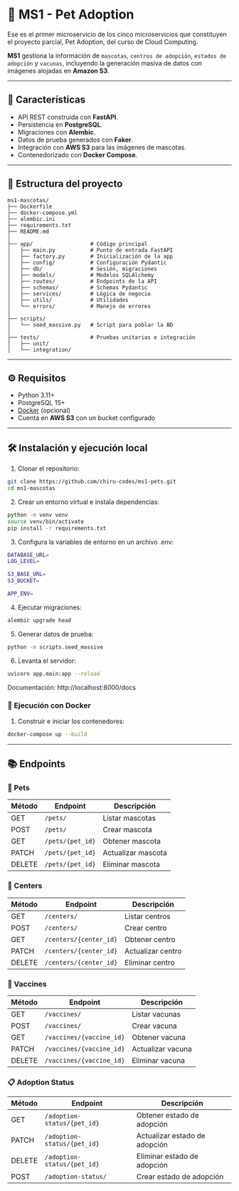 # 🐾 MS1 - Pet Adoption

Ese es el primer microservicio de los cinco microservicios que constituyen el proyecto parcial, Pet Adoption, del curso 
de Cloud Computing.

**MS1** gestiona la información de `mascotas`, `centros de adopción`, `estados de adopción` y `vacunas`, 
incluyendo la generación masiva de datos con imágenes alojadas en **Amazon S3**.

---

## 🚀 Características
- API REST construida con **FastAPI**.
- Persistencia en **PostgreSQL**.
- Migraciones con **Alembic**.
- Datos de prueba generados con **Faker**.
- Integración con **AWS S3** para las imágenes de mascotas.
- Contenedorizado con **Docker Compose**.

---

## 📂 Estructura del proyecto

```text
ms1-mascotas/
├── Dockerfile
├── docker-compose.yml
├── alembic.ini
├── requirements.txt
├── README.md
│
├── app/                  # Código principal
│   ├── main.py           # Punto de entrada FastAPI
│   ├── factory.py        # Inicialización de la app
│   ├── config/           # Configuración Pydantic
│   ├── db/               # Sesión, migraciones
│   ├── models/           # Modelos SQLAlchemy
│   ├── routes/           # Endpoints de la API
│   ├── schemas/          # Schemas Pydantic
│   ├── services/         # Lógica de negocio
│   ├── utils/            # Utilidades
│   └── errors/           # Manejo de errores
│
├── scripts/
│   └── seed_massive.py   # Script para poblar la BD
│
├── tests/                # Pruebas unitarias e integración
│   ├── unit/
│   └── integration/
```

---

## ⚙️ Requisitos

- Python 3.11+
- PostgreSQL 15+
- [Docker](https://docs.docker.com/get-docker/) (opcional)
- Cuenta en **AWS S3** con un bucket configurado

---

## 🛠️ Instalación y ejecución local

1. Clonar el repositorio:
```bash
git clone https://github.com/chiru-codes/ms1-pets.git
cd ms1-mascotas
```

2. Crear un entorno virtual e instala dependencias:
```bash
python -m venv venv
source venv/bin/activate
pip install -r requirements.txt
```

3. Configura la variables de entorno en un archivo .env:
```bash
DATABASE_URL=
LOG_LEVEL=

S3_BASE_URL=
S3_BUCKET=

APP_ENV=
```

4. Ejecutar migraciones:
```bash
alembic upgrade head
```

5. Generar datos de prueba:
```bash
python -m scripts.seed_massive
```

6. Levanta el servidor:
```bash
uvicorn app.main:app --reload
```
Documentación: http://localhost:8000/docs

### 🐳 Ejecución con Docker
1. Construir e iniciar los contenedores:
```bash
docker-compose up --build
```

---

## 📚 Endpoints

### 🐾 Pets
| Método  | Endpoint          | Descripción        |
|---------|-------------------|--------------------|
| GET     | `/pets/`          | Listar mascotas    |
| POST    | `/pets/`          | Crear mascota      |
| GET     | `/pets/{pet_id}`  | Obtener mascota    |
| PATCH   | `/pets/{pet_id}`  | Actualizar mascota |
| DELETE  | `/pets/{pet_id}`  | Eliminar mascota   |

### 🏢 Centers
| Método  | Endpoint                | Descripción       |
|---------|-------------------------|-------------------|
| GET     | `/centers/`             | Listar centros    |
| POST    | `/centers/`             | Crear centro      |
| GET     | `/centers/{center_id}`  | Obtener centro    |
| PATCH   | `/centers/{center_id}`  | Actualizar centro |
| DELETE  | `/centers/{center_id}`  | Eliminar centro   |

### 💉 Vaccines
| Método  | Endpoint                      | Descripción        |
|---------|-------------------------------|--------------------|
| GET     | `/vaccines/`                  | Listar vacunas     |
| POST    | `/vaccines/`                  | Crear vacuna       |
| GET     | `/vaccines/{vaccine_id}`      | Obtener vacuna     |
| PATCH   | `/vaccines/{vaccine_id}`      | Actualizar vacuna  |
| DELETE  | `/vaccines/{vaccine_id}`      | Eliminar vacuna    |

### 📋 Adoption Status
| Método  | Endpoint                          | Descripción                  |
|---------|-----------------------------------|------------------------------|
| GET     | `/adoption-status/{pet_id}`       | Obtener estado de adopción   |
| PATCH   | `/adoption-status/{pet_id}`       | Actualizar estado de adopción|
| DELETE  | `/adoption-status/{pet_id}`       | Eliminar estado de adopción  |
| POST    | `/adoption-status/`               | Crear estado de adopción     |

